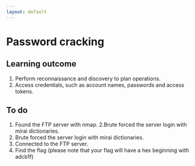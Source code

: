 ```yaml
---
layout: default
---
```


# **Password cracking**

## Learning outcome

1. Perform reconnaissance and discovery to plan operations.
2. Access credentials, such as account names, passwords and access tokens.

## To do

1. Found the FTP server with nmap. 2.Brute forced the server login with mirai dictionaries. 
2. Brute forced the server login with mirai dictionaries.
3. Connected to the FTP server.
4. Find the flag (please note that your flag will have a hex beginning with adcb1f)

